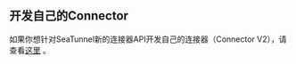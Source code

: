 ## 开发自己的Connector

如果你想针对SeaTunnel新的连接器API开发自己的连接器（Connector V2），请查看[这里](https://github.com/apache/seatunnel/blob/dev/seatunnel-connectors-v2/README.zh.md) 。

